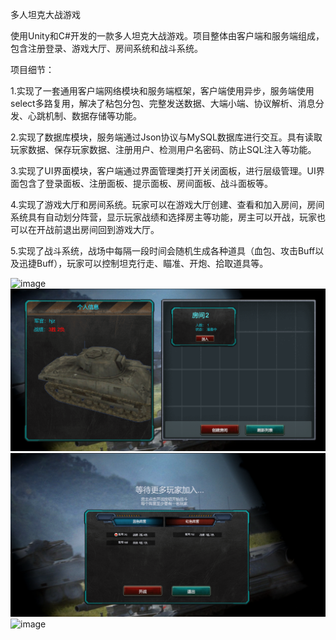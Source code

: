 多人坦克大战游戏

使用Unity和C#开发的一款多人坦克大战游戏。项目整体由客户端和服务端组成，包含注册登录、游戏大厅、房间系统和战斗系统。

项目细节：

1.实现了一套通用客户端网络模块和服务端框架，客户端使用异步，服务端使用select多路复用，解决了粘包分包、完整发送数据、大端小端、协议解析、消息分发、心跳机制、数据存储等功能。

2.实现了数据库模块，服务端通过Json协议与MySQL数据库进行交互。具有读取玩家数据、保存玩家数据、注册用户、检测用户名密码、防止SQL注入等功能。

3.实现了UI界面模块，客户端通过界面管理类打开关闭面板，进行层级管理。UI界面包含了登录面板、注册面板、提示面板、房间面板、战斗面板等。

4.实现了游戏大厅和房间系统。玩家可以在游戏大厅创建、查看和加入房间，房间系统具有自动划分阵营，显示玩家战绩和选择房主等功能，房主可以开战，玩家也可以在开战前退出房间回到游戏大厅。

5.实现了战斗系统，战场中每隔一段时间会随机生成各种道具（血包、攻击Buff以及迅捷Buff），玩家可以控制坦克行走、瞄准、开炮、拾取道具等。

![image](LoginInterface.png)
![image](LobbyInterface.png)
![image](RoomInterface.png)
![image](BattleGround.png)


